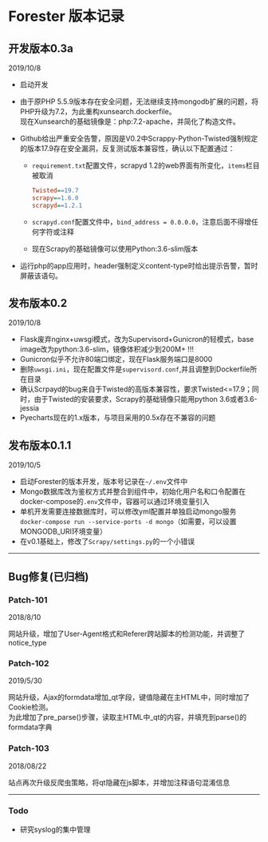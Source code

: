 # Forester 版本记录

## 开发版本0.3a

2019/10/8

- 启动开发
- 由于原PHP 5.5.9版本存在安全问题，无法继续支持mongodb扩展的问题，将PHP升级为7.2，为此重构xunsearch.dockerfile。  
    现在Xunsearch的基础镜像是：php:7.2-apache，并简化了构造文件。 
- Github给出严重安全告警，原因是V0.2中Scrappy-Python-Twisted强制规定的版本17.9存在安全漏洞，反复测试版本兼容性，确认以下配置通过：

  - `requirement.txt`配置文件，scrapyd 1.2的web界面有所变化，`items`栏目被取消

    ``` ini
    Twisted==19.7
    scrapy==1.6.0
    scrapyd==1.2.1
    ```

  - `scrapyd.conf`配置文件中，`bind_address = 0.0.0.0`，注意后面不得增任何字符或注释
  - 现在Scrapy的基础镜像可以使用Python:3.6-slim版本
- 运行php的app应用时，header强制定义content-type时给出提示告警，暂时屏蔽该语句。

## 发布版本0.2

2019/10/8

- Flask废弃nginx+uwsgi模式，改为Supervisord+Gunicron的轻模式，base image改为python:3.6-slim，镜像体积减少到200M+ !!!
- Gunicron似乎不允许80端口绑定，现在Flask服务端口是8000
- 删除`uwsgi.ini`，现在配置文件是`supervisord.conf`,并且调整到Dockerfile所在目录
- 确认Scrpayd的bug来自于Twisted的高版本兼容性，要求Twisted<=17.9；同时，由于Twisted的安装要求，Scrapy的基础镜像只能用python 3.6或者3.6-jessia
- Pyecharts现在的1.x版本，与项目采用的0.5x存在不兼容的问题

## 发布版本0.1.1

2019/10/5

- 启动Forester的版本开发，版本号记录在`~/.env`文件中
- Mongo数据库改为鉴权方式并整合到组件中，初始化用户名和口令配置在docker-compose的`.env`文件中，容器可以通过环境变量引入
- 单机开发需要连接数据库时，可以修改yml配置并单独启动mongo服务`docker-compose run --service-ports -d mongo`（如需要，可以设置MONGODB_URI环境变量）
- 在v0.1基础上，修改了`Scrapy/settings.py`的一个小错误

---

## Bug修复(已归档)

### Patch-101

2018/8/10

网站升级，增加了User-Agent格式和Referer跨站脚本的检测功能，并调整了notice_type
  
### Patch-102

2019/5/30

网站升级，Ajax的formdata增加_qt字段，键值隐藏在主HTML中，同时增加了Cookie检测。  
为此增加了pre_parse()步骤，读取主HTML中_qt的内容，并填充到parse()的formdata字典

### Patch-103

2018/08/22

站点再次升级反爬虫策略，将qt隐藏在js脚本，并增加注释语句混淆信息

---

### Todo

- 研究syslog的集中管理
